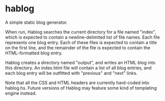 hablog
======

A simple static blog generator.

When run, Hablog searches the current directory for a file named "index", which is expected to contain a newline-delimited list of file names. Each file represents one blog entry. Each of these files is expected to contain a title on the first line, and the remainder of the file is expected to contain the HTML-formatted blog entry.

Hablog creates a directory named "output", and writes an HTML blog into this directory. An index.html file will contain a list of all blog entries, and each blog entry will be outfitted with "previous" and "next" links.

Note that all the CSS and HTML headers are currently hard-coded into hablog.hs. Future versions of Hablog may feature some kind of templating engine instead.

